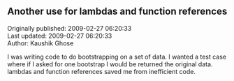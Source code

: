 ## Another use for lambdas and function references  
Originally published: 2009-02-27 06:20:33  
Last updated: 2009-02-27 06:20:33  
Author: Kaushik Ghose  
  
I was writing code to do bootstrapping on a set of data. I wanted a test case where if I asked for one bootstrap I would be returned the original data. lambdas and function references saved me from inefficient code.